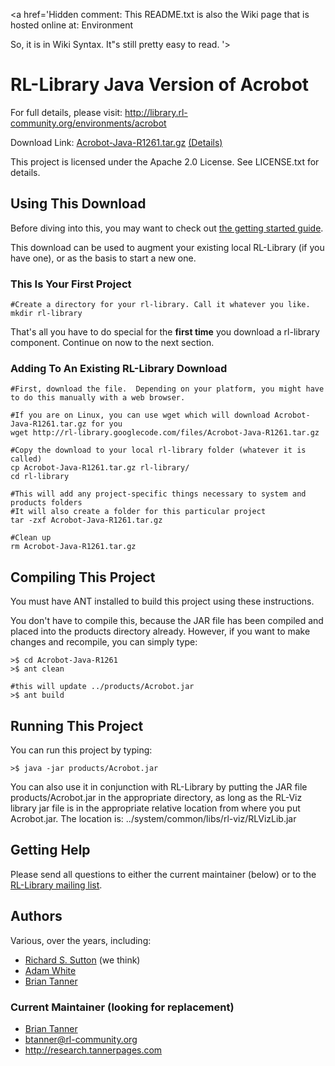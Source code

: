 <a href='Hidden comment: 
This README.txt is also the Wiki page that is hosted online at:
Environment

So, it is in Wiki Syntax.  It"s still pretty easy to read.
'></a>




# RL-Library Java Version of Acrobot #

For full details, please visit:
http://library.rl-community.org/environments/acrobot

Download Link: [Acrobot-Java-R1261.tar.gz](http://rl-library.googlecode.com/files/Acrobot-Java-R1261.tar.gz) [(Details)](http://code.google.com/p/rl-library/downloads/detail?name=Acrobot-Java-R1261.tar.gz)

This project is licensed under the Apache 2.0 License.
See LICENSE.txt for details.


## Using This Download ##
Before diving into this, you may want to check out [the getting started guide](GettingStarted.md).

This download can be used to augment your existing local RL-Library (if you have one), or as the basis to start a new one.

### This Is Your First Project ###
```
#Create a directory for your rl-library. Call it whatever you like.
mkdir rl-library
```
That's all you have to do special for the **first time** you download a rl-library component.  Continue on now
to the next section.

### Adding To An Existing RL-Library Download ###

```
#First, download the file.  Depending on your platform, you might have to do this manually with a web browser. 

#If you are on Linux, you can use wget which will download Acrobot-Java-R1261.tar.gz for you
wget http://rl-library.googlecode.com/files/Acrobot-Java-R1261.tar.gz

#Copy the download to your local rl-library folder (whatever it is called)
cp Acrobot-Java-R1261.tar.gz rl-library/
cd rl-library

#This will add any project-specific things necessary to system and products folders
#It will also create a folder for this particular project
tar -zxf Acrobot-Java-R1261.tar.gz

#Clean up
rm Acrobot-Java-R1261.tar.gz
```

## Compiling This Project ##
You must have ANT installed to build this project using these instructions.

You don't have to compile this, because the JAR file has been compiled
and placed into the products directory already. However, if you want to
make changes and recompile, you can simply type:
```
>$ cd Acrobot-Java-R1261
>$ ant clean

#this will update ../products/Acrobot.jar
>$ ant build
```

## Running This Project ##
You can run this project by typing:
```
>$ java -jar products/Acrobot.jar
```
You can also use it in conjunction with RL-Library by putting the JAR file
products/Acrobot.jar in the appropriate directory, as long as the
RL-Viz library jar file is in the appropriate relative location from
where you put Acrobot.jar.  The location is:
../system/common/libs/rl-viz/RLVizLib.jar

## Getting Help ##
Please send all questions to either the current maintainer (below) or to the
[RL-Library mailing list](http://groups.google.com/group/rl-library).


## Authors ##
Various, over the years, including:
  * [Richard S. Sutton](http://richsutton.com) (we think)
  * [Adam White](http://adamwhite.ca)
  * [Brian Tanner](http://research.tannerpages.com)

### Current Maintainer (looking for replacement) ###
  * [Brian Tanner](http://research.tannerpages.com)
  * btanner@rl-community.org
  * http://research.tannerpages.com


